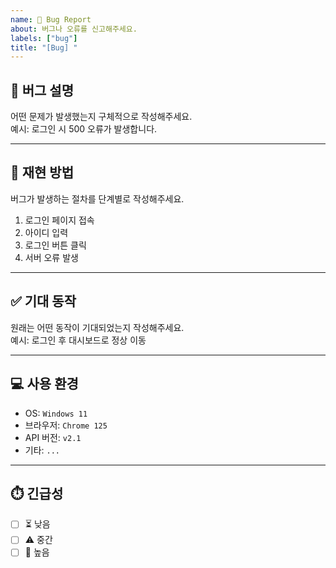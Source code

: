 ```yaml
---
name: 🐛 Bug Report
about: 버그나 오류를 신고해주세요.
labels: ["bug"]
title: "[Bug] "
---
```


## 🐞 버그 설명

어떤 문제가 발생했는지 구체적으로 작성해주세요.  
예시: 로그인 시 500 오류가 발생합니다.

---

## 🔁 재현 방법

버그가 발생하는 절차를 단계별로 작성해주세요.

1. 로그인 페이지 접속  
2. 아이디 입력  
3. 로그인 버튼 클릭  
4. 서버 오류 발생

---

## ✅ 기대 동작

원래는 어떤 동작이 기대되었는지 작성해주세요.  
예시: 로그인 후 대시보드로 정상 이동

---

## 💻 사용 환경

- OS: `Windows 11`
- 브라우저: `Chrome 125`
- API 버전: `v2.1`
- 기타: `...`

---

## ⏱️ 긴급성

- [ ] ⏳ 낮음  
- [ ] ⚠️ 중간  
- [ ] 🚨 높음